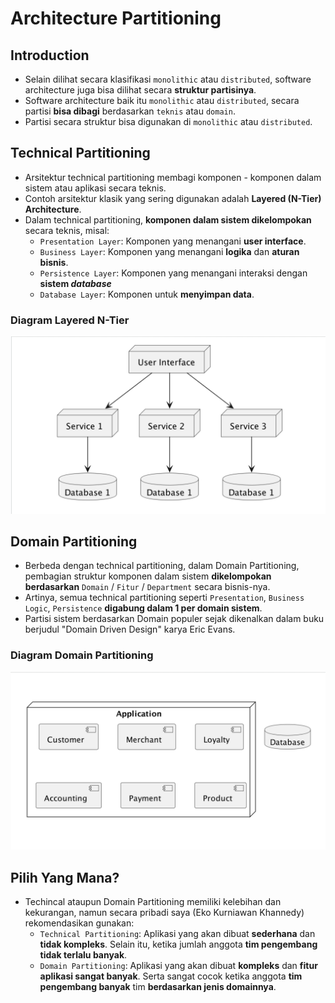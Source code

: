 # Architecture Partitioning

## Introduction

- Selain dilihat secara klasifikasi `monolithic` atau `distributed`, software architecture juga bisa dilihat secara **struktur partisinya**.
- Software architecture baik itu `monolithic` atau `distributed`, secara partisi **bisa dibagi** berdasarkan `teknis` atau `domain`.
- Partisi secara struktur bisa digunakan di `monolithic` atau `distributed`.

## Technical Partitioning

- Arsitektur technical partitioning membagi komponen - komponen dalam sistem atau aplikasi secara teknis.
- Contoh arsitektur klasik yang sering digunakan adalah **Layered (N-Tier) Architecture**.
- Dalam technical partitioning, **komponen dalam sistem dikelompokan** secara teknis, misal:
  - `Presentation Layer`: Komponen yang menangani **user interface**.
  - `Business Layer`: Komponen yang menangani **logika** dan **aturan bisnis**.
  - `Persistence Layer`: Komponen yang menangani interaksi dengan **sistem _database_**
  - `Database Layer`: Komponen untuk **menyimpan data**.

### Diagram Layered N-Tier

![Diagram](./assets/section-02-02.png)

## Domain Partitioning

- Berbeda dengan technical partitioning, dalam Domain Partitioning, pembagian struktur komponen dalam sistem **dikelompokan berdasarkan** `Domain` / `Fitur` / `Department` secara bisnis-nya.
- Artinya, semua technical partitioning seperti `Presentation`, `Business Logic`, `Persistence` **digabung dalam 1 per domain sistem**.
- Partisi sistem berdasarkan Domain populer sejak dikenalkan dalam buku berjudul "Domain Driven Design" karya Eric Evans.

### Diagram Domain Partitioning

![Diagram](./assets/section-03-02.png)

## Pilih Yang Mana?

- Techincal ataupun Domain Partitioning memiliki kelebihan dan kekurangan, namun secara pribadi saya (Eko Kurniawan Khannedy) rekomendasikan gunakan:
  - `Technical Partitioning`: Aplikasi yang akan dibuat **sederhana** dan **tidak kompleks**. Selain itu, ketika jumlah anggota **tim pengembang tidak terlalu banyak**.
  - `Domain Partitioning`: Aplikasi yang akan dibuat **kompleks** dan **fitur aplikasi sangat banyak**. Serta sangat cocok ketika anggota **tim pengembang banyak** tim **berdasarkan jenis domainnya**.
